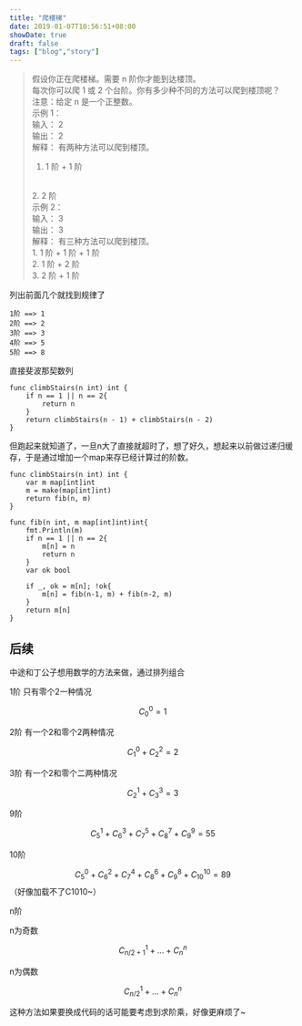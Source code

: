 ```yaml
---
title: "爬楼梯"
date: 2019-01-07T10:56:51+08:00
showDate: true
draft: false
tags: ["blog","story"]
---
```


>假设你正在爬楼梯。需要 n 阶你才能到达楼顶。
> </br>
>每次你可以爬 1 或 2 个台阶。你有多少种不同的方法可以爬到楼顶呢？
> </br>
>注意：给定 n 是一个正整数。
> </br>
>示例 1：
> </br>
>输入： 2
> </br>
>输出： 2
> </br>
>解释： 有两种方法可以爬到楼顶。
> </br>
>1.  1 阶 + 1 阶
> </br>
>2.  2 阶
> </br>
>示例 2：
> </br>
>输入： 3
> </br>
>输出： 3
> </br>
>解释： 有三种方法可以爬到楼顶。
> </br>
>1.  1 阶 + 1 阶 + 1 阶
> </br>
>2.  1 阶 + 2 阶
> </br>
>3.  2 阶 + 1 阶
> </br>

列出前面几个就找到规律了

```
1阶 ==> 1
2阶 ==> 2
3阶 ==> 3
4阶 ==> 5
5阶 ==> 8
```

直接斐波那契数列

```golang
func climbStairs(n int) int {
	if n == 1 || n == 2{
		return n
	}
	return climbStairs(n - 1) + climbStairs(n - 2)
}
```

但跑起来就知道了，一旦n大了直接就超时了，想了好久，想起来以前做过递归缓存，于是通过增加一个map来存已经计算过的阶数。

```golang
func climbStairs(n int) int {
	var m map[int]int
	m = make(map[int]int)
	return fib(n, m)
}

func fib(n int, m map[int]int)int{
	fmt.Println(m)
	if n == 1 || n == 2{
		m[n] = n
		return n
	}
	var ok bool

	if _, ok = m[n]; !ok{
		m[n] = fib(n-1, m) + fib(n-2, m)
	}
	return m[n]
}
```

## 后续

中途和丁公子想用数学的方法来做，通过排列组合

1阶 只有零个2一种情况

$$ C_0^0 = 1 $$

2阶 有一个2和零个2两种情况

$$ C_1^0 + C_2^2 = 2 $$

3阶 有一个2和零个二两种情况

$$ C_2^1 + C_3^3 = 3 $$

9阶

$$ C_5^1 + C_6^3 + C_7^5 + C_8^7 + C_9^9 = 55 $$

10阶

$$ C_5^0 + C_6^2 + C_7^4 + C_8^6 + C_9^8 + C_10^10 = 89 $$  （好像加载不了C1010~）

n阶

n为奇数

$$ C_{n/2+1}^{1} + ... + C_n^n $$

n为偶数

$$ C_{n/2}^{1} + ... + C_n^n $$

这种方法如果要换成代码的话可能要考虑到求阶乘，好像更麻烦了~